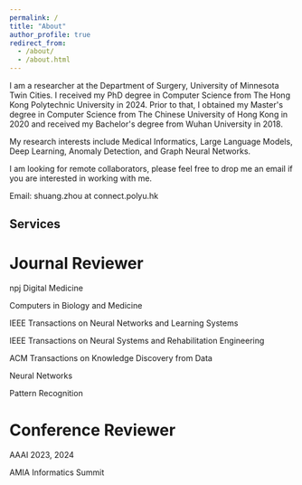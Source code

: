 ```yaml
---
permalink: /
title: "About"
author_profile: true
redirect_from: 
  - /about/
  - /about.html
---
```


I am a researcher at the Department of Surgery, University of Minnesota Twin Cities. I received my PhD degree in Computer Science from The Hong Kong Polytechnic University in 2024. Prior to that, I obtained my Master's degree in Computer Science from The Chinese University of Hong Kong in 2020 and received my Bachelor's degree from Wuhan University in 2018.


My research interests include Medical Informatics, Large Language Models, Deep Learning, Anomaly Detection, and Graph Neural Networks.


I am looking for remote collaborators, please feel free to drop me an email if you are interested in working with me.

Email: shuang.zhou at connect.polyu.hk



Services
------------------------------
# Journal Reviewer

npj Digital Medicine

Computers in Biology and Medicine 

IEEE Transactions on Neural Networks and Learning Systems

IEEE Transactions on Neural Systems and Rehabilitation Engineering

ACM Transactions on Knowledge Discovery from Data

Neural Networks

Pattern Recognition


# Conference Reviewer

AAAI 2023, 2024

AMIA Informatics Summit



